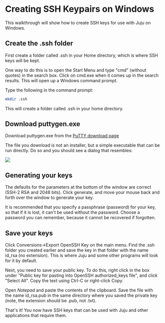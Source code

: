 # Creating SSH Keypairs on Windows

This walkthrough will show how to create SSH keys for use with Juju on Windows.

## Create the .ssh folder

First create a folder called .ssh in your Home directory, which is where SSH
keys will be kept.

One way to do this is to open the Start Menu and type "cmd" (without quotes) in
the search box. Click on cmd.exe when it comes up in the search results. This
will open up a Windows command prompt.

Type the following in the command prompt:

```bash
mkdir .ssh
```

This will create a folder called .ssh in your home directory.

## Download puttygen.exe

Download puttygen.exe from the [PuTTY download
page](http://www.chiark.greenend.org.uk/~sgtatham/putty/download.html)

The file you download is not an installer, but a simple executable that can be
run directly.  Do so and you should see a dialog that resembles:

![](media/puttygen.png)

## Generating your keys

The defaults for the parameters at the bottom of the window are correct (SSH-2
RSA and 2048 bits). Click generate, and move your mouse back and forth over the
window to generate your key.

It is recommended that you specify a passphrase (password) for your key, so
that if it is lost, it can't be used without the password. Choose a password
you can remember, because it cannot be recovered if forgotten.

## Save your keys

Click Conversions->Export OpenSSH Key on the main menu. Find the .ssh folder
you created earlier and save the key in that folder with the name id_rsa (no
extension). This is where Juju and some other programs will look for it by
default.

Next, you need to save your public key. To do this, right click in the box
under "Public key for pasting into OpenSSH authorized_keys file", and click
"Select All".  Copy the text using Ctrl-C or right-click Copy.

Open *Notepad* and paste the contents of the clipboard. Save the file with the
name id_rsa.pub in the same directory where you saved the private key (note,
the extension should be .pub, not .txt).

That's it! You now have SSH keys that can be used with Juju and other
applications that require them.
